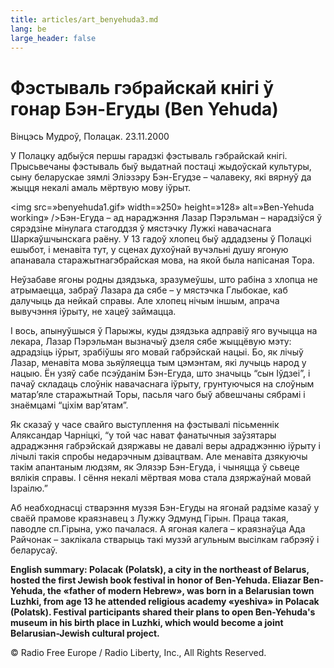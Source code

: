 ```yaml
---
title: articles/art_benyehuda3.md 
lang: be
large_header: false
---
```



<h1 id=»фэстываль-гэбрайскай-кнігі-ў-гонар-бэн-егуды-ben-yehuda»>Фэстываль гэбрайскай кнігі ў гонар Бэн-Егуды (Ben Yehuda)</h1>

Вінцэсь Мудроў, Полацак. 23.11.2000


У Полацку адбыўся першы гарадзкі фэстываль гэбрайскай кнігі. Прысьвечаны фэстываль быў выдатнай постаці жыдоўскай культуры, сыну беларускае зямлі Эліэзэру Бэн-Егудзе – чалавеку, які вярнуў да жыцця некалі амаль мёртвую мову іўрыт.


<img src=»benyehuda1.gif» width=»250» height=»128» alt=»Ben-Yehuda working» />Бэн-Егуда – ад нараджэння Лазар Пэрэльман – нарадзіўся ў сярэдзіне мінулага стагоддзя ў мястэчку Лужкі навачаснага Шаркаўшчынскага раёну. У 13 гадоў хлопец быў аддадзены ў Полацкі ешыбот, і менавіта тут, у сценах духоўнай вучэльні душу ягоную апанавала старажытнагэбрайская мова, на якой была напісаная Тора.


Неўзабаве ягоны родны дзядзька, зразумеўшы, што рабіна з хлопца не атрымаецца, забраў Лазара да сябе – у мястэчка Глыбокае, каб далучыць да нейкай справы. Але хлопец нічым іншым, апрача вывучэння іўрыту, не хацеў займацца.


І вось, апынуўшыся ў Парыжы, куды дзядзька адправіў яго вучыцца на лекара, Лазар Пэрэльман вызначыў дзеля сябе жыццёвую мэту: адрадзіць іўрыт, зрабіўшы яго мовай габрэйскай нацыі. Бо, як лічыў Лазар, менавіта мова зьяўляецца тым цэмэнтам, які лучыць народ у нацыю. Ён узяў сабе псэўданім Бэн-Егуда, што значыць “сын Іўдзеі”, і пачаў складаць слоўнік навачаснага іўрыту, грунтуючыся на слоўным матар’яле старажытнай Торы, пасьля чаго быў абвешчаны сябрамі і знаёмцамі “ціхім вар’ятам”.


Як сказаў у часе свайго выступлення на фэстывалі пісьменнік Аляксандар Чарніцкі, “у той час нават фанатычныя заўзятары адраджэння габрэйскай дзяржавы не давалі веры адраджэнню іўрыту і лічылі такія спробы недарэчным дзівацтвам. Але менавіта дзякуючы такім апантаным людзям, як Элязэр Бэн-Егуда, і чыняцца ў сьвеце вялікія справы. І сёння некалі мёртвая мова стала дзяржаўнай мовай Ізраілю.”


Аб неабходнасці стварэння музэя Бэн-Егуды на ягонай радзіме казаў у сваёй прамове краязнавец з Лужку Эдмунд Гірын. Праца такая, паводле сп.Гірына, ужо пачалася. А ягоная калега – краязнаўца Ада Райчонак – заклікала стварыць такі музэй агульным высілкам габрэяў і беларусаў.


<strong>English summary: Polacak (Polatsk), a city in the northeast of Belarus, hosted the first Jewish book festival in honor of Ben-Yehuda. Eliazar Ben-Yehuda, the «father of modern Hebrew», was born in a Belarusian town Luzhki, from age 13 he attended religious academy «yeshiva» in Polacak (Polatsk). Festival participants shared their plans to open Ben-Yehuda's museum in his birth place in Luzhki, which would become a joint Belarusian-Jewish cultural project.</strong>


© Radio Free Europe / Radio Liberty, Inc., All Rights Reserved.


